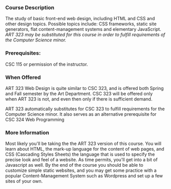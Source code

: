 ### Course Description

The study of basic front-end web design, including HTML and CSS and other 
design topics.  Possible topics include:  CSS frameworks, static site generators,
flat content-management systems and elementary JavaScript.  *ART 323 may be 
substituted for this course in order to fulfill requirements of the Computer 
Science minor.*

### Prerequisites:

CSC 115 or permission of the instructor.


### When Offered

ART 323 Web Design is quite similar to CSC 323, and is offered both Spring and Fall semester
by the Art Department. CSC 323 will be offered only when ART 323 is not, and
even then only if there is sufficient demand.

ART 323 automatically substitutes for CSC 323 to fulfill requirements for the
Computer Science minor.  It also serves as an alternative prerequisite for
CSC 324 Web Programming

### More Information

Most likely you'll be taking the the ART 323 version of this course.  You will
learn about HTML, the mark-up language for the content of web pages, and CSS
(Cascading Styles Sheets) the language that is used to specify the precise 
look and feel of a website.  As time permits, you'll get into a bit of Javascript
as well.  By the end of the course you should be able to customize simple static
websites, and you may get some practice with a popular Content-Management System 
such as Wordpress and set up a few sites of your own.